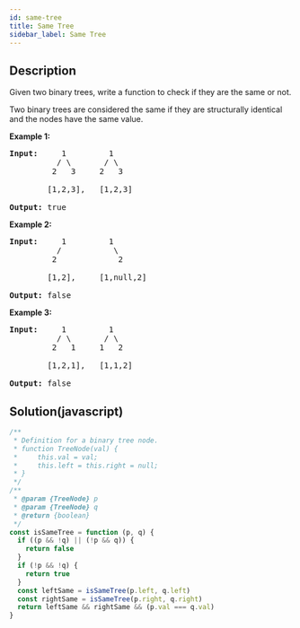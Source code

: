 ```yaml
---
id: same-tree
title: Same Tree
sidebar_label: Same Tree
---
```

## Description
<div class="description">
<p>Given two binary trees, write a function to check if they are the same or not.</p>

<p>Two binary trees are considered the same if they are structurally identical and the nodes have the same value.</p>

<p><strong>Example 1:</strong></p>

<pre>
<strong>Input:</strong>     1         1
          / \       / \
         2   3     2   3

        [1,2,3],   [1,2,3]

<strong>Output:</strong> true
</pre>

<p><strong>Example 2:</strong></p>

<pre>
<strong>Input:</strong>     1         1
          /           \
         2             2

        [1,2],     [1,null,2]

<strong>Output:</strong> false
</pre>

<p><strong>Example 3:</strong></p>

<pre>
<strong>Input:</strong>     1         1
          / \       / \
         2   1     1   2

        [1,2,1],   [1,1,2]

<strong>Output:</strong> false
</pre>

</div>

## Solution(javascript)
```javascript
/**
 * Definition for a binary tree node.
 * function TreeNode(val) {
 *     this.val = val;
 *     this.left = this.right = null;
 * }
 */
/**
 * @param {TreeNode} p
 * @param {TreeNode} q
 * @return {boolean}
 */
const isSameTree = function (p, q) {
  if ((p && !q) || (!p && q)) {
    return false
  }
  if (!p && !q) {
    return true
  }
  const leftSame = isSameTree(p.left, q.left)
  const rightSame = isSameTree(p.right, q.right)
  return leftSame && rightSame && (p.val === q.val)
}

```